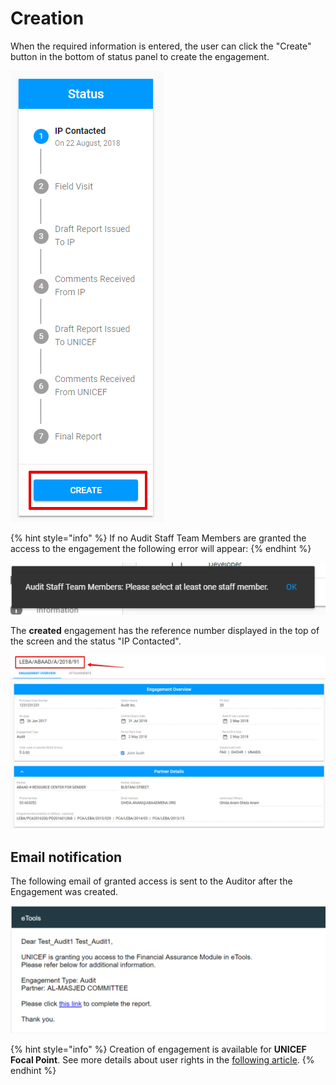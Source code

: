 # Creation

When the required information is entered, the user can click the "Create" button in the bottom of status panel to create the engagement.

![Create button](../../../.gitbook/assets/27.png)

{% hint style="info" %}
If no Audit Staff Team Members are granted the access to the engagement the following error will appear:
{% endhint %}

![The error message while no auditors are accessed to the engagement](../../../.gitbook/assets/25.png)

The **created** engagement has the reference number displayed in the top of the screen and the status "IP Contacted". 

![The reference number in the top of the engagement&apos;s screen](../../../.gitbook/assets/41.png)

## **Email notification**

The following email of granted access is sent to the Auditor after the Engagement was created.

![Email of granting the access to the engagement](../../../.gitbook/assets/26%20%281%29.png)

{% hint style="info" %}
Creation of engagement is available for **UNICEF Focal Point**. See more details about user rights in the [following article](../../overview/user-roles-and-permissions.md).
{% endhint %}

